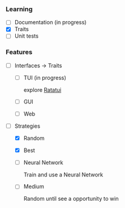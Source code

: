 ### Learning

- [ ] Documentation (in progress)
- [x] Traits
- [ ] Unit tests

### Features

- [ ] Interfaces -> Traits
  - [ ] TUI (in progress)

      explore [Ratatui](https://ratatui.rs)

  - [ ] GUI
  - [ ] Web
- [ ] Strategies
  - [x] Random 
  - [x] Best
  - [ ] Neural Network

    Train and use a Neural Network

  - [ ] Medium 

       Random until see a opportunity to win